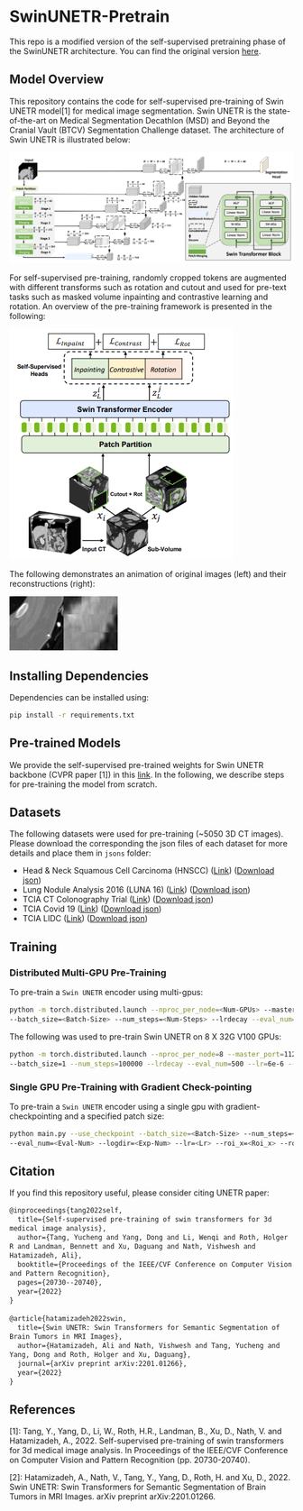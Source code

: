 # SwinUNETR-Pretrain
This repo is a modified version of the self-supervised pretraining phase of the SwinUNETR architecture. You can find the original version [here](https://github.com/Project-MONAI/research-contributions/tree/main/SwinUNETR/Pretrain). 

## Model Overview
This repository contains the code for self-supervised pre-training of Swin UNETR model[1] for medical image segmentation. Swin UNETR is the state-of-the-art on Medical Segmentation
Decathlon (MSD) and Beyond the Cranial Vault (BTCV) Segmentation Challenge dataset. The architecture of Swin UNETR is illustrated below:

![image](./assets/swin_unetr.png)

For self-supervised pre-training, randomly cropped tokens are augmented with different transforms such as rotation and cutout and used
for pre-text tasks such as masked volume inpainting and contrastive learning and rotation. An overview of the pre-training framework is presented
in the following:

![image](./assets/ssl_swin.png)

The following demonstrates an animation of original images (left) and their reconstructions (right):

![image](./assets/inpaint.gif)



## Installing Dependencies
Dependencies can be installed using:
``` bash
pip install -r requirements.txt
```

## Pre-trained Models

We provide the self-supervised pre-trained weights for Swin UNETR backbone (CVPR paper [1]) in this <a href="https://github.com/Project-MONAI/MONAI-extra-test-data/releases/download/0.8.1/model_swinvit.pt"> link</a>.
In the following, we describe steps for pre-training the model from scratch.

## Datasets

The following datasets were used for pre-training (~5050 3D CT images). Please download the corresponding the json files of each dataset for more details and place them in ```jsons``` folder:

- Head & Neck Squamous Cell Carcinoma (HNSCC) ([Link](https://wiki.cancerimagingarchive.net/display/Public/HNSCC)) ([Download json](https://github.com/Project-MONAI/MONAI-extra-test-data/releases/download/0.8.1/dataset_HNSCC_0.json))
- Lung Nodule Analysis 2016 (LUNA 16) ([Link](https://luna16.grand-challenge.org/Data/)) ([Download json](https://github.com/Project-MONAI/MONAI-extra-test-data/releases/download/0.8.1/dataset_LUNA16_0.json))
- TCIA CT Colonography Trial ([Link](https://wiki.cancerimagingarchive.net/display/Public/CT+COLONOGRAPHY/)) ([Download json](https://github.com/Project-MONAI/MONAI-extra-test-data/releases/download/0.8.1/dataset_TCIAcolon_v2_0.json))
- TCIA Covid 19 ([Link](https://wiki.cancerimagingarchive.net/display/Public/CT+Images+in+COVID-19/)) ([Download json](https://github.com/Project-MONAI/MONAI-extra-test-data/releases/download/0.8.1/dataset_TCIAcovid19_0.json))
- TCIA LIDC ([Link](https://wiki.cancerimagingarchive.net/display/Public/LIDC-IDRI/)) ([Download json](https://github.com/Project-MONAI/MONAI-extra-test-data/releases/download/0.8.1/dataset_LIDC_0.json))


## Training

### Distributed Multi-GPU Pre-Training

To pre-train a `Swin UNETR` encoder using multi-gpus:

```bash
python -m torch.distributed.launch --nproc_per_node=<Num-GPUs> --master_port=11223 main.py
--batch_size=<Batch-Size> --num_steps=<Num-Steps> --lrdecay --eval_num=<Eval-Num> --logdir=<Exp-Num> --lr=<Lr>
```

The following was used to pre-train Swin UNETR on 8 X 32G V100 GPUs:

```bash
python -m torch.distributed.launch --nproc_per_node=8 --master_port=11223 main.py
--batch_size=1 --num_steps=100000 --lrdecay --eval_num=500 --lr=6e-6 --decay=0.1
```

### Single GPU Pre-Training with Gradient Check-pointing

To pre-train a `Swin UNETR` encoder using a single gpu with gradient-checkpointing and a specified patch size:

```bash
python main.py --use_checkpoint --batch_size=<Batch-Size> --num_steps=<Num-Steps> --lrdecay
--eval_num=<Eval-Num> --logdir=<Exp-Num> --lr=<Lr> --roi_x=<Roi_x> --roi_y=<Roi_y> --roi_z=<Roi_z>
```


## Citation
If you find this repository useful, please consider citing UNETR paper:

```
@inproceedings{tang2022self,
  title={Self-supervised pre-training of swin transformers for 3d medical image analysis},
  author={Tang, Yucheng and Yang, Dong and Li, Wenqi and Roth, Holger R and Landman, Bennett and Xu, Daguang and Nath, Vishwesh and Hatamizadeh, Ali},
  booktitle={Proceedings of the IEEE/CVF Conference on Computer Vision and Pattern Recognition},
  pages={20730--20740},
  year={2022}
}

@article{hatamizadeh2022swin,
  title={Swin UNETR: Swin Transformers for Semantic Segmentation of Brain Tumors in MRI Images},
  author={Hatamizadeh, Ali and Nath, Vishwesh and Tang, Yucheng and Yang, Dong and Roth, Holger and Xu, Daguang},
  journal={arXiv preprint arXiv:2201.01266},
  year={2022}
}
```

## References
[1]: Tang, Y., Yang, D., Li, W., Roth, H.R., Landman, B., Xu, D., Nath, V. and Hatamizadeh, A., 2022. Self-supervised pre-training of swin transformers for 3d medical image analysis. In Proceedings of the IEEE/CVF Conference on Computer Vision and Pattern Recognition (pp. 20730-20740).

[2]: Hatamizadeh, A., Nath, V., Tang, Y., Yang, D., Roth, H. and Xu, D., 2022. Swin UNETR: Swin Transformers for Semantic Segmentation of Brain Tumors in MRI Images. arXiv preprint arXiv:2201.01266.
